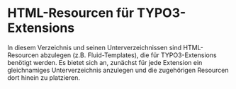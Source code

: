HTML-Resourcen für TYPO3-Extensions
===================================

In diesem Verzeichnis und seinen Unterverzeichnissen sind HTML-Resourcen abzulegen (z.B. Fluid-Templates), die für TYPO3-Extensions benötigt werden. Es bietet sich an, zunächst für jede Extension ein gleichnamiges Unterverzeichnis anzulegen und die zugehörigen Resourcen dort hinein zu platzieren.